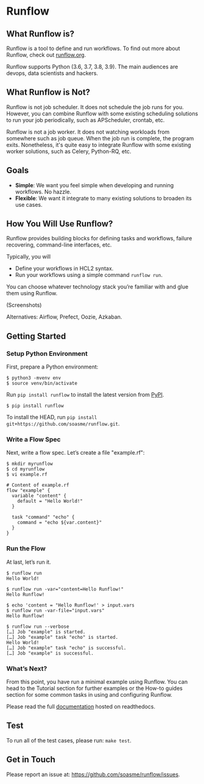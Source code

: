 # Runflow

## What Runflow is?

Runflow is a tool to define and run workflows. To find out more about Runflow, check out [runflow.org](https://runflow.org).

Runflow supports Python (3.6, 3.7, 3.8, 3.9). 
The main audiences are devops, data scientists and hackers.

## What Runflow is Not?

Runflow is not job scheduler. It does not schedule the job runs for you. However, you can combine Runflow with some existing scheduling solutions to run your job periodically, such as APScheduler, crontab, etc.

Runflow is not a job worker. It does not watching workloads from somewhere such as job queue. When the job run is complete, the program exits. Nonetheless, it's quite easy to integrate Runflow with some existing worker solutions, such as Celery, Python-RQ, etc.

## Goals

* **Simple**: We want you feel simple when developing and running workflows. No hazzle.
* **Flexible**: We want it integrate to many existing solutions to broaden its use cases.

## How You Will Use Runflow?

Runflow provides building blocks for defining tasks and workflows, failure recovering, command-line interfaces, etc. 

Typically, you will

* Define your workflows in HCL2 syntax.
* Run your workflows using a simple command `runflow run`.

You can choose whatever technology stack you’re familiar with and glue them using Runflow.

(Screenshots)

Alternatives: Airflow, Prefect, Oozie, Azkaban.

## Getting Started

### Setup Python Environment

First, prepare a Python environment:

```
$ python3 -mvenv env
$ source venv/bin/activate
```

Run `pip install runflow` to install the latest version from [PyPI](https://pypi.python.org/pypi/jetflow).

```
$ pip install runflow
```

To install the HEAD, run `pip install git+https://github.com/soasme/runflow.git`.

### Write a Flow Spec

Next, write a flow spec. Let’s create a file "example.rf":

```
$ mkdir myrunflow
$ cd myrunflow
$ vi example.rf
```

```
# Content of example.rf
flow "example" {
  variable "content" {
    default = "Hello World!"
  }

  task "command" "echo" {
    command = "echo ${var.content}"
  }
}
```

### Run the Flow

At last, let’s run it.

```
$ runflow run
Hello World!

$ runflow run -var="content=Hello Runflow!"
Hello Runflow!

$ echo 'content = "Hello Runflow!' > input.vars
$ runflow run -var-file="input.vars"
Hello Runflow!

$ runflow run --verbose
[…] Job "example" is started.
[…] Job "example" task "echo" is started.
Hello World!
[…] Job "example" task "echo" is successful.
[…] Job "example" is successful.
```

### What’s Next? 

From this point, you have run a minimal example using Runflow. You can head to the Tutorial section for further examples or the How-to guides section for some common tasks in using and configuring Runflow.

Please read the full [documentation](https://docs.runflow.org/en/stable/) hosted on readthedocs.

## Test

To run all of the test cases, please run: `make test`.

## Get in Touch

Please report an issue at: <https://github.com/soasme/runflow/issues>.
